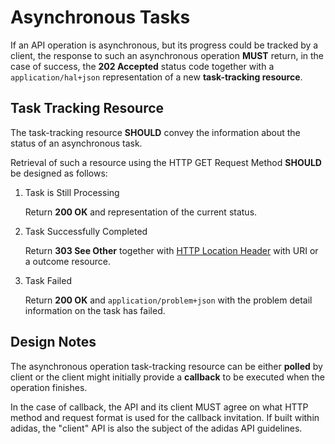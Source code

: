 # Asynchronous Tasks
If an API operation is asynchronous, but its progress could be tracked by a client, the response to such an asynchronous operation **MUST** return, in the case of success, the **202 Accepted** status code together with a `application/hal+json` representation of a new **task-tracking resource**.

## Task Tracking Resource
The task-tracking resource **SHOULD** convey the information about the status of an asynchronous task. 

Retrieval of such a resource using the HTTP GET Request Method **SHOULD** be designed as follows:

1. Task is Still Processing

    Return **200 OK** and representation of the current status.

2. Task Successfully Completed

    Return **303 See Other** together with [HTTP Location Header](https://tools.ietf.org/html/rfc7231#section-7.1.2) with URI or a outcome resource.

3. Task Failed

    Return **200 OK** and `application/problem+json` with the problem detail information on the task has failed.
    

## Design Notes

The asynchronous operation task-tracking resource can be either **polled** by client or the client might initially provide a **callback** to be executed when the operation finishes.

In the case of callback, the API and its client MUST agree on what HTTP method and request format is used for the callback invitation. If built within adidas, the "client" API is also the subject of the adidas API guidelines.



